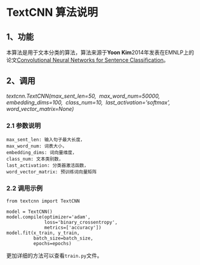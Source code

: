 # TextCNN 算法说明

## 1、功能

本算法是用于文本分类的算法，算法来源于**Yoon Kim**2014年发表在EMNLP上的论文[Convolutional Neural Networks for Sentence Classification](https://arxiv.org/abs/1408.5882)。

## 2、调用

*textcnn.TextCNN(max_sent_len=50,
​                              max_word_num=50000,
​                              embedding_dims=100,
​                              class_num=10,
​                              last_activation='softmax',
​                              word_vector_matrix=None)*

### 2.1 参数说明

```
max_sent_len: 输入句子最大长度，
max_word_num: 词表大小，
embedding_dims: 词向量维度，
class_num: 文本类别数，
last_activation: 分类器激活函数，
word_vector_matrix: 预训练词向量矩阵
```

### 2.2 调用示例

```
from textcnn import TextCNN

model = TextCNN()
model.compile(optimizer='adam', 
              loss='binary_crossentropy', 
              metrics=['accuracy'])
model.fit(x_train, y_train, 
          batch_size=batch_size,
          epochs=epochs)
```

更加详细的方法可以查看`train.py`文件。



